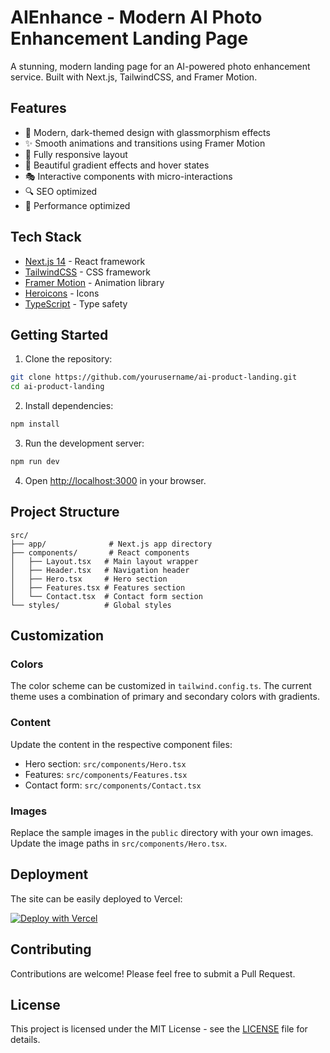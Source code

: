 # AIEnhance - Modern AI Photo Enhancement Landing Page

A stunning, modern landing page for an AI-powered photo enhancement service. Built with Next.js, TailwindCSS, and Framer Motion.

## Features

- 🎨 Modern, dark-themed design with glassmorphism effects
- ✨ Smooth animations and transitions using Framer Motion
- 📱 Fully responsive layout
- 🌈 Beautiful gradient effects and hover states
- 🎭 Interactive components with micro-interactions
- 🔍 SEO optimized
- 🚀 Performance optimized

## Tech Stack

- [Next.js 14](https://nextjs.org/) - React framework
- [TailwindCSS](https://tailwindcss.com/) - CSS framework
- [Framer Motion](https://www.framer.com/motion/) - Animation library
- [Heroicons](https://heroicons.com/) - Icons
- [TypeScript](https://www.typescriptlang.org/) - Type safety

## Getting Started

1. Clone the repository:
```bash
git clone https://github.com/yourusername/ai-product-landing.git
cd ai-product-landing
```

2. Install dependencies:
```bash
npm install
```

3. Run the development server:
```bash
npm run dev
```

4. Open [http://localhost:3000](http://localhost:3000) in your browser.

## Project Structure

```
src/
├── app/              # Next.js app directory
├── components/       # React components
│   ├── Layout.tsx   # Main layout wrapper
│   ├── Header.tsx   # Navigation header
│   ├── Hero.tsx     # Hero section
│   ├── Features.tsx # Features section
│   └── Contact.tsx  # Contact form section
└── styles/          # Global styles
```

## Customization

### Colors

The color scheme can be customized in `tailwind.config.ts`. The current theme uses a combination of primary and secondary colors with gradients.

### Content

Update the content in the respective component files:
- Hero section: `src/components/Hero.tsx`
- Features: `src/components/Features.tsx`
- Contact form: `src/components/Contact.tsx`

### Images

Replace the sample images in the `public` directory with your own images. Update the image paths in `src/components/Hero.tsx`.

## Deployment

The site can be easily deployed to Vercel:

[![Deploy with Vercel](https://vercel.com/button)](https://vercel.com/new/clone?repository-url=https://github.com/yourusername/ai-product-landing)

## Contributing

Contributions are welcome! Please feel free to submit a Pull Request.

## License

This project is licensed under the MIT License - see the [LICENSE](LICENSE) file for details. 